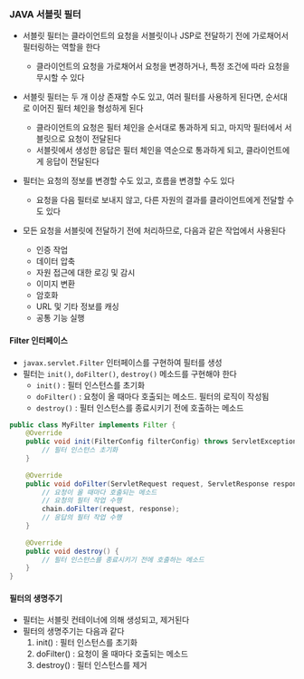### JAVA 서블릿 필터
- 서블릿 필터는 클라이언트의 요청을 서블릿이나 JSP로 전달하기 전에 가로채어서 필터링하는 역할을 한다
    - 클라이언트의 요청을 가로채어서 요청을 변경하거나, 특정 조건에 따라 요청을 무시할 수 있다
- 서블릿 필터는 두 개 이상 존재할 수도 있고, 여러 필터를 사용하게 된다면, 순서대로 이어진 필터 체인을 형성하게 된다
  - 클라이언트의 요청은 필터 체인을 순서대로 통과하게 되고, 마지막 필터에서 서블릿으로 요청이 전달된다
  - 서블릿에서 생성한 응답은 필터 체인을 역순으로 통과하게 되고, 클라이언트에게 응답이 전달된다
- 필터는 요청의 정보를 변경할 수도 있고, 흐름을 변경할 수도 있다
  - 요청을 다음 필터로 보내지 않고, 다른 자원의 결과를 클라이언트에게 전달할 수도 있다

- 모든 요청을 서블릿에 전달하기 전에 처리하므로, 다음과 같은 작업에서 사용된다
  - 인증 작업
  - 데이터 압축
  - 자원 접근에 대한 로깅 및 감시
  - 이미지 변환
  - 암호화
  - URL 및 기타 정보를 캐싱
  - 공통 기능 실행

#### Filter 인터페이스
- `javax.servlet.Filter` 인터페이스를 구현하여 필터를 생성
- 필터는 `init()`, `doFilter()`, `destroy()` 메소드를 구현해야 한다
  - `init()` : 필터 인스턴스를 초기화
  - `doFilter()` : 요청이 올 때마다 호출되는 메소드. 필터의 로직이 작성됨
  - `destroy()` : 필터 인스턴스를 종료시키기 전에 호출하는 메소드

```java
public class MyFilter implements Filter {
    @Override
    public void init(FilterConfig filterConfig) throws ServletException {
        // 필터 인스턴스 초기화
    }
    
    @Override
    public void doFilter(ServletRequest request, ServletResponse response, FilterChain chain) throws IOException, ServletException {
        // 요청이 올 때마다 호출되는 메소드
        // 요청의 필터 작업 수행
        chain.doFilter(request, response);
		// 응답의 필터 작업 수행
    }
    
    @Override
    public void destroy() {
        // 필터 인스턴스를 종료시키기 전에 호출하는 메소드
    }
}
```

#### 필터의 생명주기
- 필터는 서블릿 컨테이너에 의해 생성되고, 제거된다
- 필터의 생명주기는 다음과 같다
  1. init() : 필터 인스턴스를 초기화
  2. doFilter() : 요청이 올 때마다 호출되는 메소드
  3. destroy() : 필터 인스턴스를 제거
